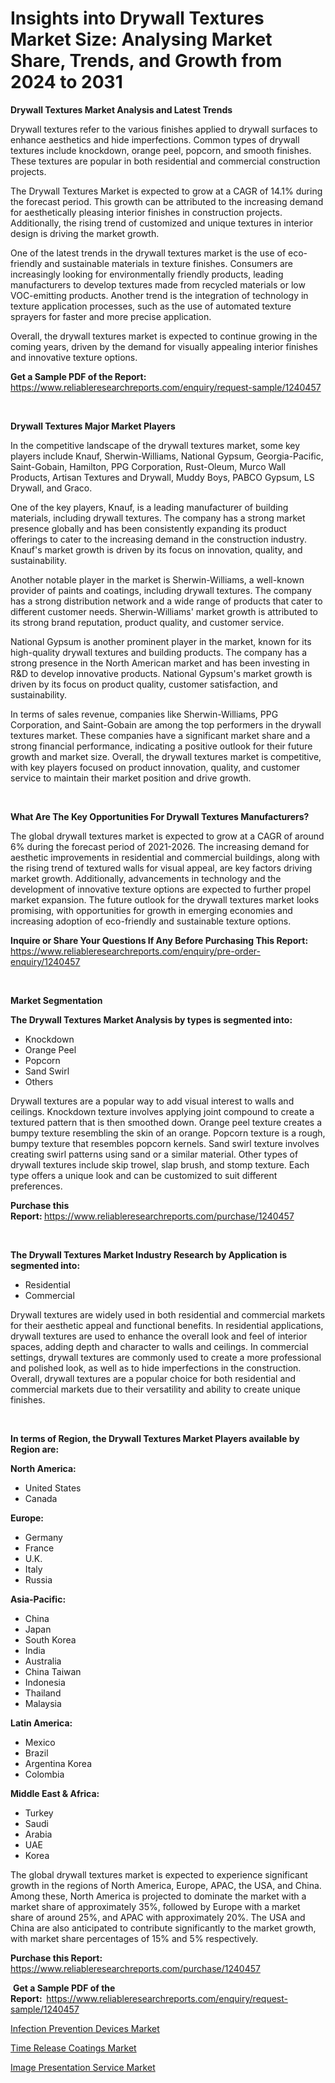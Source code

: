 <p><h1>Insights into Drywall Textures Market Size: Analysing Market Share, Trends, and Growth from 2024 to 2031</h1></p><p><strong>Drywall Textures Market Analysis and Latest Trends</strong></p>
<p><p>Drywall textures refer to the various finishes applied to drywall surfaces to enhance aesthetics and hide imperfections. Common types of drywall textures include knockdown, orange peel, popcorn, and smooth finishes. These textures are popular in both residential and commercial construction projects.</p><p>The Drywall Textures Market is expected to grow at a CAGR of 14.1% during the forecast period. This growth can be attributed to the increasing demand for aesthetically pleasing interior finishes in construction projects. Additionally, the rising trend of customized and unique textures in interior design is driving the market growth.</p><p>One of the latest trends in the drywall textures market is the use of eco-friendly and sustainable materials in texture finishes. Consumers are increasingly looking for environmentally friendly products, leading manufacturers to develop textures made from recycled materials or low VOC-emitting products. Another trend is the integration of technology in texture application processes, such as the use of automated texture sprayers for faster and more precise application.</p><p>Overall, the drywall textures market is expected to continue growing in the coming years, driven by the demand for visually appealing interior finishes and innovative texture options.</p></p>
<p><strong>Get a Sample PDF of the Report:&nbsp;</strong> <a href="https://www.reliableresearchreports.com/enquiry/request-sample/1240457">https://www.reliableresearchreports.com/enquiry/request-sample/1240457</a></p>
<p>&nbsp;</p>
<p><strong>Drywall Textures Major Market Players</strong></p>
<p><p>In the competitive landscape of the drywall textures market, some key players include Knauf, Sherwin-Williams, National Gypsum, Georgia-Pacific, Saint-Gobain, Hamilton, PPG Corporation, Rust-Oleum, Murco Wall Products, Artisan Textures and Drywall, Muddy Boys, PABCO Gypsum, LS Drywall, and Graco.</p><p>One of the key players, Knauf, is a leading manufacturer of building materials, including drywall textures. The company has a strong market presence globally and has been consistently expanding its product offerings to cater to the increasing demand in the construction industry. Knauf's market growth is driven by its focus on innovation, quality, and sustainability.</p><p>Another notable player in the market is Sherwin-Williams, a well-known provider of paints and coatings, including drywall textures. The company has a strong distribution network and a wide range of products that cater to different customer needs. Sherwin-Williams' market growth is attributed to its strong brand reputation, product quality, and customer service.</p><p>National Gypsum is another prominent player in the market, known for its high-quality drywall textures and building products. The company has a strong presence in the North American market and has been investing in R&D to develop innovative products. National Gypsum's market growth is driven by its focus on product quality, customer satisfaction, and sustainability.</p><p>In terms of sales revenue, companies like Sherwin-Williams, PPG Corporation, and Saint-Gobain are among the top performers in the drywall textures market. These companies have a significant market share and a strong financial performance, indicating a positive outlook for their future growth and market size. Overall, the drywall textures market is competitive, with key players focused on product innovation, quality, and customer service to maintain their market position and drive growth.</p></p>
<p>&nbsp;</p>
<p><strong>What Are The Key Opportunities For Drywall Textures Manufacturers?</strong></p>
<p><p>The global drywall textures market is expected to grow at a CAGR of around 6% during the forecast period of 2021-2026. The increasing demand for aesthetic improvements in residential and commercial buildings, along with the rising trend of textured walls for visual appeal, are key factors driving market growth. Additionally, advancements in technology and the development of innovative texture options are expected to further propel market expansion. The future outlook for the drywall textures market looks promising, with opportunities for growth in emerging economies and increasing adoption of eco-friendly and sustainable texture options.</p></p>
<p><strong>Inquire or Share Your Questions If Any Before Purchasing This Report:</strong> <a href="https://www.reliableresearchreports.com/enquiry/pre-order-enquiry/1240457">https://www.reliableresearchreports.com/enquiry/pre-order-enquiry/1240457</a></p>
<p>&nbsp;</p>
<p><strong>Market Segmentation</strong></p>
<p><strong>The Drywall Textures Market Analysis by types is segmented into:</strong></p>
<p><ul><li>Knockdown</li><li>Orange Peel</li><li>Popcorn</li><li>Sand Swirl</li><li>Others</li></ul></p>
<p><p>Drywall textures are a popular way to add visual interest to walls and ceilings. Knockdown texture involves applying joint compound to create a textured pattern that is then smoothed down. Orange peel texture creates a bumpy texture resembling the skin of an orange. Popcorn texture is a rough, bumpy texture that resembles popcorn kernels. Sand swirl texture involves creating swirl patterns using sand or a similar material. Other types of drywall textures include skip trowel, slap brush, and stomp texture. Each type offers a unique look and can be customized to suit different preferences.</p></p>
<p><strong>Purchase this Report:&nbsp;</strong><a href="https://www.reliableresearchreports.com/purchase/1240457">https://www.reliableresearchreports.com/purchase/1240457</a></p>
<p>&nbsp;</p>
<p><strong>The Drywall Textures Market Industry Research by Application is segmented into:</strong></p>
<p><ul><li>Residential</li><li>Commercial</li></ul></p>
<p><p>Drywall textures are widely used in both residential and commercial markets for their aesthetic appeal and functional benefits. In residential applications, drywall textures are used to enhance the overall look and feel of interior spaces, adding depth and character to walls and ceilings. In commercial settings, drywall textures are commonly used to create a more professional and polished look, as well as to hide imperfections in the construction. Overall, drywall textures are a popular choice for both residential and commercial markets due to their versatility and ability to create unique finishes.</p></p>
<p>&nbsp;</p>
<p><strong>In terms of Region, the Drywall Textures Market Players available by Region are:</strong></p>
<p>
    <p> <strong> North America: </strong>
        <ul>
            <li>United States</li>
            <li>Canada</li>
        </ul>
        </p> 
    <p> <strong> Europe: </strong>
        <ul>
            <li>Germany</li>
            <li>France</li>
            <li>U.K.</li>
            <li>Italy</li>
            <li>Russia</li>
        </ul>
        </p> 
    <p> <strong> Asia-Pacific: </strong>
        <ul>
            <li>China</li>
            <li>Japan</li>
            <li>South Korea</li>
            <li>India</li>
            <li>Australia</li>
            <li>China Taiwan</li>
            <li>Indonesia</li>
            <li>Thailand</li>
            <li>Malaysia</li>
        </ul>
        </p> 
    <p> <strong> Latin America: </strong>
        <ul>
            <li>Mexico</li>
            <li>Brazil</li>
            <li>Argentina Korea</li>
            <li>Colombia</li>
        </ul>
        </p> 
    <p> <strong> Middle East & Africa: </strong>
        <ul>
            <li>Turkey</li>
            <li>Saudi</li>
            <li>Arabia</li>
            <li>UAE</li>
            <li>Korea</li>
        </ul>
    </p>
    </p>
<p><p>The global drywall textures market is expected to experience significant growth in the regions of North America, Europe, APAC, the USA, and China. Among these, North America is projected to dominate the market with a market share of approximately 35%, followed by Europe with a market share of around 25%, and APAC with approximately 20%. The USA and China are also anticipated to contribute significantly to the market growth, with market share percentages of 15% and 5% respectively.</p></p>
<p><strong>Purchase this Report: </strong><a href="https://www.reliableresearchreports.com/purchase/1240457">https://www.reliableresearchreports.com/purchase/1240457</a></p>
<p>&nbsp;<strong>Get a Sample PDF of the Report:&nbsp;&nbsp;</strong><a href="https://www.reliableresearchreports.com/enquiry/request-sample/1240457">https://www.reliableresearchreports.com/enquiry/request-sample/1240457</a></p>
<p><strong></strong></p>
<p><p><a href="https://view.publitas.com/reportprime-1/infection-prevention-devices-market-offer-valuable-insights-into-market-size-market-share-market-trends-and-projections-spanning-from-2023-to-2030/">Infection Prevention Devices Market</a></p><p><a href="https://view.publitas.com/reportprime-1/time-release-coatings-market-size-market-trends-and-growth-outlook-forecasted-for-period-from-2023-to-2030/">Time Release Coatings Market</a></p><p><a href="https://view.publitas.com/reportprime-1/image-presentation-service-market-research-report-the-key-to-successful-business-strategy-forecasted-for-period-from-2023-2030/">Image Presentation Service Market</a></p></p>